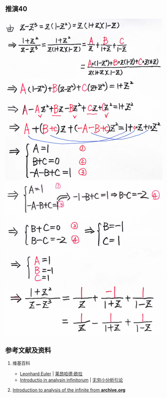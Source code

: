 ## 推演40

![](/images/无穷和与无穷乘积/欧拉的无穷分析引论中典型的推演实验/章2/推演40/40-1.jpg)
![](/images/无穷和与无穷乘积/欧拉的无穷分析引论中典型的推演实验/章2/推演40/40-2.jpg)
![](/images/无穷和与无穷乘积/欧拉的无穷分析引论中典型的推演实验/章2/推演40/40-3.jpg)

## 参考文献及资料

1. 维基百科
	- [Leonhard Euler](https://en.wikipedia.org/wiki/Leonhard_Euler) | [莱昂哈德·欧拉](https://zh.wikipedia.org/wiki/%E8%90%8A%E6%98%82%E5%93%88%E5%BE%B7%C2%B7%E6%AD%90%E6%8B%89) 
	- [Introductio in analysin infinitorum](https://en.wikipedia.org/wiki/Introductio_in_analysin_infinitorum) | [无穷小分析引论](https://zh.wikipedia.org/wiki/%E6%97%A0%E7%A9%B7%E5%B0%8F%E5%88%86%E6%9E%90%E5%BC%95%E8%AE%BA) 

2. [Introduction to analysis of the infinite from **archive.org**](https://archive.org/details/introductiontoan0000eule/page/356/mode/2up) 


